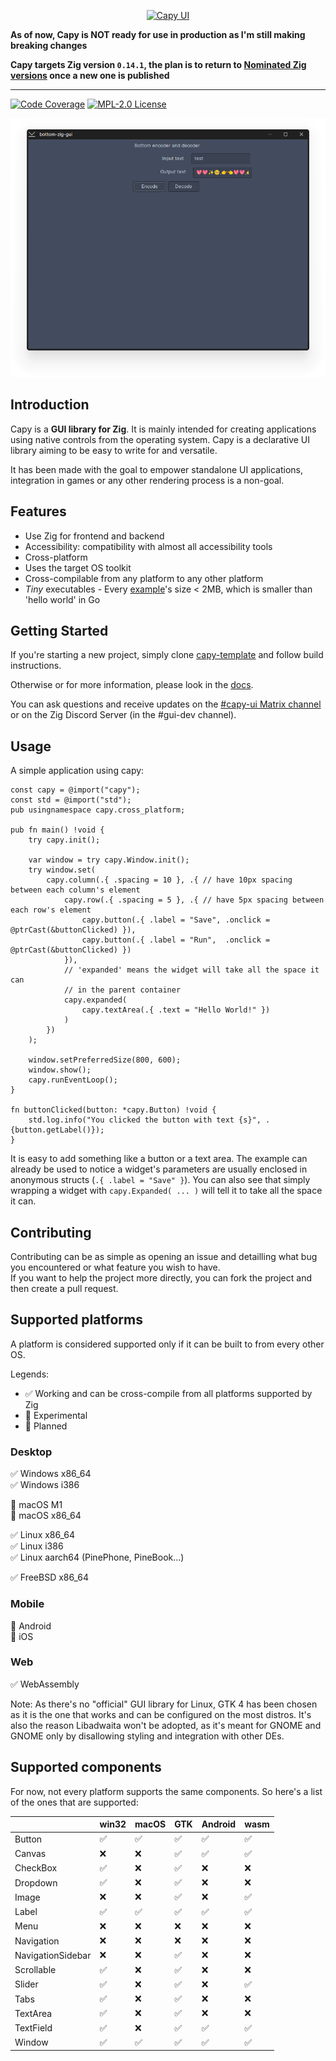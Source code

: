 <a href="https://capy-ui.org">
    <p align="center">
        <picture>
            <source media="(prefers-color-scheme: dark)" srcset="https://capy-ui.org/img/capy_big2_dark.png">
            <img src="https://capy-ui.org/img/capy_big2.png" alt="Capy UI" height="200px">
        </picture>
    </p>
</a>

**As of now, Capy is NOT ready for use in production as I'm still making breaking changes**

**Capy targets Zig version `0.14.1`, the plan is to return to [Nominated Zig versions](https://machengine.org/docs/nominated-zig/)
once a new one is published**

---

[![Code Coverage](https://img.shields.io/codecov/c/github/capy-ui/capy?style=for-the-badge)](https://app.codecov.io/gh/capy-ui/capy)
[![MPL-2.0 License](https://img.shields.io/github/license/capy-ui/capy?style=for-the-badge)](https://github.com/capy-ui/capy/blob/master/LICENSE)

![the glorius software in action](https://raw.githubusercontent.com/zenith391/bottom-zig-gui/main/.github/screenshot.png)

## Introduction

Capy is a **GUI library for Zig**. It is mainly intended for creating applications using native controls from the operating system.
Capy is a declarative UI library aiming to be easy to write for and versatile.

It has been made with the goal to empower standalone UI applications, integration in games or any other rendering process is a non-goal.

## Features
- Use Zig for frontend and backend
- Accessibility: compatibility with almost all accessibility tools
- Cross-platform
- Uses the target OS toolkit
- Cross-compilable from any platform to any other platform
- *Tiny* executables - Every [example](https://github.com/capy-ui/capy/tree/master/examples)'s size < 2MB, which is smaller than 'hello world' in Go

## Getting Started

If you're starting a new project, simply clone [capy-template](https://github.com/capy-ui/capy-template) and follow build instructions.

Otherwise or for more information, please look in the [docs](https://capy-ui.org/docs/getting-started/installation).

You can ask questions and receive updates on the [#capy-ui Matrix channel](https://matrix.to/#/#capy-ui:matrix.org) or on the
Zig Discord Server (in the #gui-dev channel).

## Usage

A simple application using capy:

```zig
const capy = @import("capy");
const std = @import("std");
pub usingnamespace capy.cross_platform;

pub fn main() !void {
    try capy.init();

    var window = try capy.Window.init();
    try window.set(
        capy.column(.{ .spacing = 10 }, .{ // have 10px spacing between each column's element
            capy.row(.{ .spacing = 5 }, .{ // have 5px spacing between each row's element
                capy.button(.{ .label = "Save", .onclick = @ptrCast(&buttonClicked) }),
                capy.button(.{ .label = "Run",  .onclick = @ptrCast(&buttonClicked) })
            }),
            // 'expanded' means the widget will take all the space it can
            // in the parent container
            capy.expanded(
                capy.textArea(.{ .text = "Hello World!" })
            )
        })
    );

    window.setPreferredSize(800, 600);
    window.show();
    capy.runEventLoop();
}

fn buttonClicked(button: *capy.Button) !void {
    std.log.info("You clicked the button with text {s}", .{button.getLabel()});
}
```

It is easy to add something like a button or a text area. The example can already be used to notice a widget's parameters are usually enclosed in anonymous
structs (`.{ .label = "Save" }`). You can also see that simply wrapping a widget with `capy.Expanded( ... )` will tell it to take all the space it can.

## Contributing
Contributing can be as simple as opening an issue and detailling what bug you encountered or what feature you wish to have.  
If you want to help the project more directly, you can fork the project and then create a pull request.

## Supported platforms

A platform is considered supported only if it can be built to from every other OS.

Legends:
- ✅ Working and can be cross-compile from all platforms supported by Zig
- 🧪 Experimental
- 🏃 Planned

### Desktop

✅ Windows x86_64  
✅ Windows i386

🏃 macOS M1  
🏃 macOS x86_64  

✅ Linux x86_64  
✅ Linux i386  
✅ Linux aarch64 (PinePhone, PineBook...)  

✅ FreeBSD x86_64  

### Mobile

🧪 Android  
🏃 iOS

### Web

✅ WebAssembly

Note: As there's no "official" GUI library for Linux, GTK 4 has been chosen as it is the one
that works and can be configured on the most distros. It's also the reason Libadwaita won't
be adopted, as it's meant for GNOME and GNOME only by disallowing styling and integration
with other DEs.



## Supported components
For now, not every platform supports the same components. So here's a list of the ones that are supported:

|                  |win32|macOS|GTK|Android|wasm|
|------------------|-----|-----|---|-----|-----|
|Button            |✅|✅|✅|✅|✅|
|Canvas            |❌|❌|✅|✅|✅|
|CheckBox          |✅|❌|✅|❌|❌|
|Dropdown          |✅|❌|✅|❌|❌|
|Image             |❌|❌|✅|❌|✅|
|Label             |✅|✅|✅|✅|✅|
|Menu              |❌|❌|❌|❌|❌|
|Navigation        |❌|❌|❌|❌|❌|
|NavigationSidebar |❌|❌|✅|❌|❌|
|Scrollable        |✅|❌|✅|❌|❌|
|Slider            |✅|❌|✅|❌|✅|
|Tabs              |✅|❌|✅|❌|❌|
|TextArea          |✅|❌|✅|❌|❌|
|TextField         |✅|❌|✅|✅|✅|
|Window            |✅|✅|✅|✅|✅
